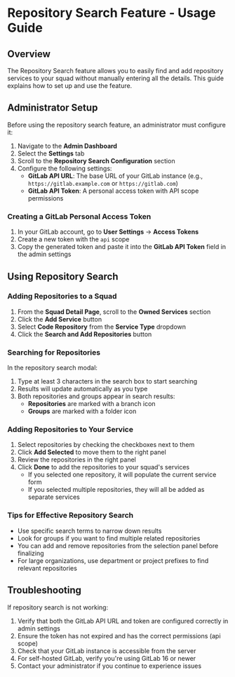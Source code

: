 # Repository Search Feature - Usage Guide

## Overview

The Repository Search feature allows you to easily find and add repository services to your squad without manually entering all the details. This guide explains how to set up and use the feature.

## Administrator Setup

Before using the repository search feature, an administrator must configure it:

1. Navigate to the **Admin Dashboard**
2. Select the **Settings** tab
3. Scroll to the **Repository Search Configuration** section
4. Configure the following settings:
   - **GitLab API URL**: The base URL of your GitLab instance (e.g., `https://gitlab.example.com` or `https://gitlab.com`)
   - **GitLab API Token**: A personal access token with API scope permissions

### Creating a GitLab Personal Access Token

1. In your GitLab account, go to **User Settings** → **Access Tokens**
2. Create a new token with the `api` scope
3. Copy the generated token and paste it into the **GitLab API Token** field in the admin settings

## Using Repository Search

### Adding Repositories to a Squad

1. From the **Squad Detail Page**, scroll to the **Owned Services** section
2. Click the **Add Service** button
3. Select **Code Repository** from the **Service Type** dropdown
4. Click the **Search and Add Repositories** button

### Searching for Repositories

In the repository search modal:

1. Type at least 3 characters in the search box to start searching
2. Results will update automatically as you type
3. Both repositories and groups appear in search results:
   - **Repositories** are marked with a branch icon
   - **Groups** are marked with a folder icon
   
### Adding Repositories to Your Service

1. Select repositories by checking the checkboxes next to them
2. Click **Add Selected** to move them to the right panel
3. Review the repositories in the right panel
4. Click **Done** to add the repositories to your squad's services
   - If you selected one repository, it will populate the current service form
   - If you selected multiple repositories, they will all be added as separate services

### Tips for Effective Repository Search

- Use specific search terms to narrow down results
- Look for groups if you want to find multiple related repositories
- You can add and remove repositories from the selection panel before finalizing
- For large organizations, use department or project prefixes to find relevant repositories

## Troubleshooting

If repository search is not working:

1. Verify that both the GitLab API URL and token are configured correctly in admin settings
2. Ensure the token has not expired and has the correct permissions (api scope)
3. Check that your GitLab instance is accessible from the server
4. For self-hosted GitLab, verify you're using GitLab 16 or newer
5. Contact your administrator if you continue to experience issues